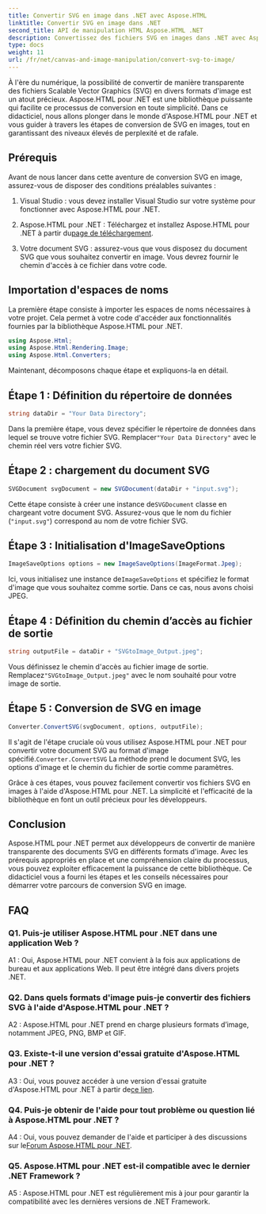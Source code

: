 ```yaml
---
title: Convertir SVG en image dans .NET avec Aspose.HTML
linktitle: Convertir SVG en image dans .NET
second_title: API de manipulation HTML Aspose.HTML .NET
description: Convertissez des fichiers SVG en images dans .NET avec Aspose.HTML. Un didacticiel complet pour les développeurs. Transformez facilement des documents SVG aux formats JPEG, PNG, BMP et GIF.
type: docs
weight: 11
url: /fr/net/canvas-and-image-manipulation/convert-svg-to-image/
---
```


À l'ère du numérique, la possibilité de convertir de manière transparente des fichiers Scalable Vector Graphics (SVG) en divers formats d'image est un atout précieux. Aspose.HTML pour .NET est une bibliothèque puissante qui facilite ce processus de conversion en toute simplicité. Dans ce didacticiel, nous allons plonger dans le monde d'Aspose.HTML pour .NET et vous guider à travers les étapes de conversion de SVG en images, tout en garantissant des niveaux élevés de perplexité et de rafale.

## Prérequis

Avant de nous lancer dans cette aventure de conversion SVG en image, assurez-vous de disposer des conditions préalables suivantes :

1. Visual Studio : vous devez installer Visual Studio sur votre système pour fonctionner avec Aspose.HTML pour .NET.

2.  Aspose.HTML pour .NET : Téléchargez et installez Aspose.HTML pour .NET à partir du[page de téléchargement](https://releases.aspose.com/html/net/).

3. Votre document SVG : assurez-vous que vous disposez du document SVG que vous souhaitez convertir en image. Vous devrez fournir le chemin d'accès à ce fichier dans votre code.

## Importation d'espaces de noms


La première étape consiste à importer les espaces de noms nécessaires à votre projet. Cela permet à votre code d'accéder aux fonctionnalités fournies par la bibliothèque Aspose.HTML pour .NET.

```csharp
using Aspose.Html;
using Aspose.Html.Rendering.Image;
using Aspose.Html.Converters;
```

Maintenant, décomposons chaque étape et expliquons-la en détail.

## Étape 1 : Définition du répertoire de données

```csharp
string dataDir = "Your Data Directory";
```

 Dans la première étape, vous devez spécifier le répertoire de données dans lequel se trouve votre fichier SVG. Remplacer`"Your Data Directory"` avec le chemin réel vers votre fichier SVG.

## Étape 2 : chargement du document SVG

```csharp
SVGDocument svgDocument = new SVGDocument(dataDir + "input.svg");
```

 Cette étape consiste à créer une instance de`SVGDocument` classe en chargeant votre document SVG. Assurez-vous que le nom du fichier (`"input.svg"`) correspond au nom de votre fichier SVG.

## Étape 3 : Initialisation d'ImageSaveOptions

```csharp
ImageSaveOptions options = new ImageSaveOptions(ImageFormat.Jpeg);
```

 Ici, vous initialisez une instance de`ImageSaveOptions` et spécifiez le format d'image que vous souhaitez comme sortie. Dans ce cas, nous avons choisi JPEG.

## Étape 4 : Définition du chemin d’accès au fichier de sortie

```csharp
string outputFile = dataDir + "SVGtoImage_Output.jpeg";
```

Vous définissez le chemin d'accès au fichier image de sortie. Remplacez`"SVGtoImage_Output.jpeg"` avec le nom souhaité pour votre image de sortie.

## Étape 5 : Conversion de SVG en image

```csharp
Converter.ConvertSVG(svgDocument, options, outputFile);
```

 Il s'agit de l'étape cruciale où vous utilisez Aspose.HTML pour .NET pour convertir votre document SVG au format d'image spécifié.`Converter.ConvertSVG` La méthode prend le document SVG, les options d'image et le chemin du fichier de sortie comme paramètres.

Grâce à ces étapes, vous pouvez facilement convertir vos fichiers SVG en images à l'aide d'Aspose.HTML pour .NET. La simplicité et l'efficacité de la bibliothèque en font un outil précieux pour les développeurs.

## Conclusion

Aspose.HTML pour .NET permet aux développeurs de convertir de manière transparente des documents SVG en différents formats d'image. Avec les prérequis appropriés en place et une compréhension claire du processus, vous pouvez exploiter efficacement la puissance de cette bibliothèque. Ce didacticiel vous a fourni les étapes et les conseils nécessaires pour démarrer votre parcours de conversion SVG en image.

## FAQ

### Q1. Puis-je utiliser Aspose.HTML pour .NET dans une application Web ?

A1 : Oui, Aspose.HTML pour .NET convient à la fois aux applications de bureau et aux applications Web. Il peut être intégré dans divers projets .NET.

### Q2. Dans quels formats d'image puis-je convertir des fichiers SVG à l'aide d'Aspose.HTML pour .NET ?

A2 : Aspose.HTML pour .NET prend en charge plusieurs formats d’image, notamment JPEG, PNG, BMP et GIF.

### Q3. Existe-t-il une version d'essai gratuite d'Aspose.HTML pour .NET ?

 A3 : Oui, vous pouvez accéder à une version d'essai gratuite d'Aspose.HTML pour .NET à partir de[ce lien](https://releases.aspose.com/).

### Q4. Puis-je obtenir de l'aide pour tout problème ou question lié à Aspose.HTML pour .NET ?

 A4 : Oui, vous pouvez demander de l'aide et participer à des discussions sur le[Forum Aspose.HTML pour .NET](https://forum.aspose.com/).

### Q5. Aspose.HTML pour .NET est-il compatible avec le dernier .NET Framework ?

A5 : Aspose.HTML pour .NET est régulièrement mis à jour pour garantir la compatibilité avec les dernières versions de .NET Framework.
